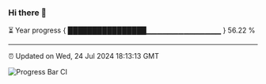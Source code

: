 ### Hi there 👋

⏳ Year progress { ████████████████▁▁▁▁▁▁▁▁▁▁▁▁▁▁ } 56.22 %

---

⏰ Updated on Wed, 24 Jul 2024 18:13:13 GMT

![Progress Bar CI](https://github.com/code-lakshay/GitHub-Actions-Demo/workflows/Progress%20Bar%20CI/badge.svg)
